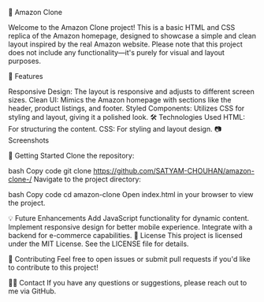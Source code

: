 🛒 Amazon Clone

Welcome to the Amazon Clone project! This is a basic HTML and CSS replica of the Amazon homepage, designed to showcase a simple and clean layout inspired by the real Amazon website. Please note that this project does not include any functionality—it's purely for visual and layout purposes.

🎨 Features

Responsive Design: The layout is responsive and adjusts to different screen sizes.
Clean UI: Mimics the Amazon homepage with sections like the header, product listings, and footer.
Styled Components: Utilizes CSS for styling and layout, giving it a polished look.
🛠️ Technologies Used
HTML: For structuring the content.
CSS: For styling and layout design.
📷 Screenshots

🚀 Getting Started
Clone the repository:

bash
Copy code
git clone https://github.com/SATYAM-CHOUHAN/amazon-clone-/
Navigate to the project directory:

bash
Copy code
cd amazon-clone
Open index.html in your browser to view the project.

💡 Future Enhancements
Add JavaScript functionality for dynamic content.
Implement responsive design for better mobile experience.
Integrate with a backend for e-commerce capabilities.
📄 License
This project is licensed under the MIT License. See the LICENSE file for details.

🤝 Contributing
Feel free to open issues or submit pull requests if you'd like to contribute to this project!

🙋‍♂️ Contact
If you have any questions or suggestions, please reach out to me via GitHub.

